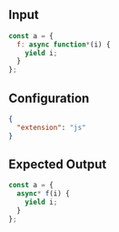 

## Input
```javascript input
const a = {
  f: async function*(i) {
    yield i;
  }
};
```

## Configuration
```json configuration
{
  "extension": "js"
}
```

## Expected Output
```javascript expected output
const a = {
  async* f(i) {
    yield i;
  }
};
```
